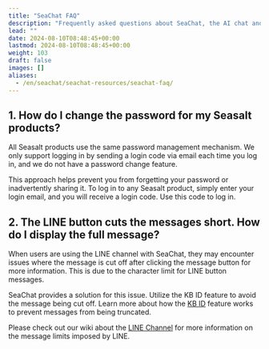 ```yaml
---
title: "SeaChat FAQ"
description: "Frequently asked questions about SeaChat, the AI chat and voice agent platform. Find answers to common queries about SeaChat's features, channels, and more."
lead: ""
date: 2024-08-10T08:48:45+00:00
lastmod: 2024-08-10T08:48:45+00:00
weight: 103
draft: false
images: []
aliases:
  - /en/seachat/seachat-resources/seachat-faq/
---
```


## 1. **How do I change the password for my Seasalt products?**

All Seasalt products use the same password management mechanism. We only support logging in by sending a login code via email each time you log in, and we do not have a password change feature.

This approach helps prevent you from forgetting your password or inadvertently sharing it. To log in to any Seasalt product, simply enter your login email, and you will receive a login code. Use this code to log in.

## 2. **The LINE button cuts the messages short. How do I display the full message?**

When users are using the LINE channel with SeaChat, they may encounter issues where the message is cut off after clicking the message button for more information. This is due to the character limit for LINE button messages.

SeaChat provides a solution for this issue. Utilize the KB ID feature to avoid the message being cut off. Learn more about how the [KB ID](https://wiki.seasalt.ai/seachat/seachat-manual/03-add-knowledge/09-add-webpage-link-in-answers/#kb-ids) feature works to prevent messages from being truncated.

Please check out our wiki about the [LINE Channel](http://wiki.seasalt.ai/seachat/seachat-manual/04-channels/05-install-to-line/#limits-of-line-button-messages) for more information on the message limits imposed by LINE.
